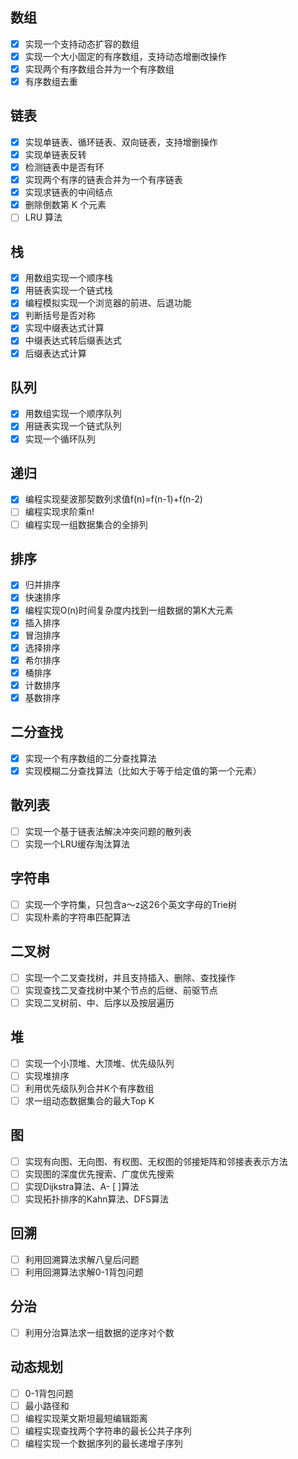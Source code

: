 ## 数组

- [x] 实现一个支持动态扩容的数组
- [x] 实现一个大小固定的有序数组，支持动态增删改操作
- [x] 实现两个有序数组合并为一个有序数组
- [x] 有序数组去重

## 链表

- [x] 实现单链表、循环链表、双向链表，支持增删操作
- [x] 实现单链表反转
- [x] 检测链表中是否有环  
- [x] 实现两个有序的链表合并为一个有序链表
- [x] 实现求链表的中间结点
- [x] 删除倒数第 K 个元素
- [ ] LRU 算法

## 栈
- [x] 用数组实现一个顺序栈
- [x] 用链表实现一个链式栈
- [x] 编程模拟实现一个浏览器的前进、后退功能
- [x] 判断括号是否对称
- [x] 实现中缀表达式计算 
- [x] 中缀表达式转后缀表达式
- [x] 后缀表达式计算

## 队列
- [x] 用数组实现一个顺序队列
- [x] 用链表实现一个链式队列
- [x] 实现一个循环队列

## 递归
- [x] 编程实现斐波那契数列求值f(n)=f(n-1)+f(n-2)
- [ ] 编程实现求阶乘n!
- [ ] 编程实现一组数据集合的全排列

## 排序
- [x] 归并排序
- [x] 快速排序
- [x] 编程实现O(n)时间复杂度内找到一组数据的第K大元素
- [x] 插入排序
- [x] 冒泡排序
- [x] 选择排序
- [x] 希尔排序
- [x] 桶排序
- [x] 计数排序
- [x] 基数排序

## 二分查找
- [x] 实现一个有序数组的二分查找算法
- [x] 实现模糊二分查找算法（比如大于等于给定值的第一个元素）

## 散列表
- [ ] 实现一个基于链表法解决冲突问题的散列表
- [ ] 实现一个LRU缓存淘汰算法

## 字符串
- [ ] 实现一个字符集，只包含a～z这26个英文字母的Trie树
- [ ] 实现朴素的字符串匹配算法

## 二叉树
- [ ] 实现一个二叉查找树，并且支持插入、删除、查找操作
- [ ] 实现查找二叉查找树中某个节点的后继、前驱节点
- [ ] 实现二叉树前、中、后序以及按层遍历

## 堆
- [ ] 实现一个小顶堆、大顶堆、优先级队列
- [ ] 实现堆排序
- [ ] 利用优先级队列合并K个有序数组
- [ ] 求一组动态数据集合的最大Top K

## 图
- [ ] 实现有向图、无向图、有权图、无权图的邻接矩阵和邻接表表示方法
- [ ] 实现图的深度优先搜索、广度优先搜索
- [ ] 实现Dijkstra算法、A- [ ]算法
- [ ] 实现拓扑排序的Kahn算法、DFS算法

## 回溯
- [ ] 利用回溯算法求解八皇后问题
- [ ] 利用回溯算法求解0-1背包问题

## 分治
- [ ] 利用分治算法求一组数据的逆序对个数

## 动态规划
- [ ] 0-1背包问题
- [ ] 最小路径和
- [ ] 编程实现莱文斯坦最短编辑距离
- [ ] 编程实现查找两个字符串的最长公共子序列
- [ ] 编程实现一个数据序列的最长递增子序列
